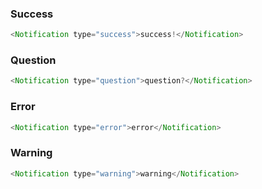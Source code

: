 ### Success

```js
<Notification type="success">success!</Notification>
```

### Question

```js
<Notification type="question">question?</Notification>
```

### Error

```js
<Notification type="error">error</Notification>
```

### Warning

```js
<Notification type="warning">warning</Notification>
```
